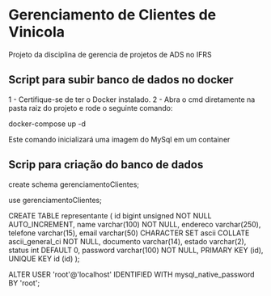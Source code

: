 # Gerenciamento de Clientes de Vinicola

Projeto da disciplina de gerencia de projetos de ADS no IFRS

## Script para subir banco de dados no docker

1 - Certifique-se de ter o Docker instalado.
2 - Abra o cmd diretamente na pasta raiz do projeto e rode o seguinte comando:

docker-compose up -d

Este comando inicializará uma imagem do MySql em um container

## Scrip para criação do banco de dados

create schema gerenciamentoClientes;

use gerenciamentoClientes;

CREATE TABLE representante (
id bigint unsigned NOT NULL AUTO_INCREMENT,
name varchar(100) NOT NULL,
endereco varchar(250),
telefone varchar(15),
email varchar(50) CHARACTER SET ascii COLLATE ascii_general_ci NOT NULL,
documento varchar(14),
estado varchar(2),
status int DEFAULT 0,
password varchar(100) NOT NULL,
PRIMARY KEY (id),
UNIQUE KEY id (id)
);

ALTER USER 'root'@'localhost' IDENTIFIED WITH mysql_native_password BY 'root';
